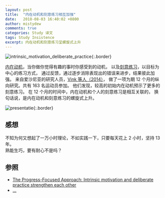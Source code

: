 ```yaml
---
layout: post
title:  "内在动机和刻意练习相互加强"
date:   2018-08-03 16:40:02 +0800
author: mistydew
comments: true
categories: Study 译文
tags: Study Insistence
excerpt: 内在动机和刻意练习呈螺旋式上升
---
```

![intrinsic_motivation_deliberate_practice](/images/20180803/intrinsic_motivation_deliberate_practice.png){:.border}

[内在动机](http://www.progressfocused.com/2015/11/autonomous-motivation-interesting-andor.html)，当你做你觉得有趣的事时你感受到的动机，
以及[刻意练习](http://www.progressfocused.com/2011/10/deliberate-practice-crucial-factor.html)，以目标为中心的练习方式，
通过反馈，通过逐步消除表现出的错误来进步，结果彼此加强。
来自爱沙尼亚的研究人员，[Vink 等人（2014）](http://www.sciencedirect.com/science/article/pii/S1469029214001198)，
做了一项为期 12 个月的纵向研究。共有 163 名运动员参加。
他们发现，较高的初始内在动机预示了更多的刻意练习。
在 12 个月的时间中，内在动机和个人的刻意练习是相互关联的，
换句话说，是内在动机和刻意练习的螺旋式上升。

![presentatie](/images/20180803/presentatie.jpg){:.border}

## 感想
不知为何又想起了一万小时理论，不如实践一下，只要每天花上 2 小时，坚持 13 年。<br>
熟能生巧，要有耐心不是吗？

## 参照
* [The Progress-Focused Approach: Intrinsic motivation and deliberate practice strengthen each other](http://www.progressfocused.com/2016/03/intrinsic-motivation-and-deliberate.html)
* [...](https://github.com/mistydew)
